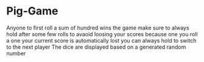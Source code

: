 # Pig-Game
Anyone to first roll a sum of hundred wins the game
make sure to always hold after some few rolls to avaoid loosing your scores because one you roll a one
your current score is automatically lost
you can always hold to switch to the next player
The dice are displayed based on a generated random number
